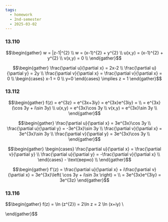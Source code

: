```yaml
---
tags:
  - homework
  - 2nd-semester
  - 2025-03-02
---
```


### 13.110

$$\begin{gather}
w = |z-1|^{2} \\
w = (x-1)^{2} + y^{2} \\
u(x,y) = (x-1)^{2} + y^{2} \\
v(x,y) = 0 \\
\end{gather}$$

$$\begin{gather}
\frac{\partial u}{\partial x} = 2x-2 \\
\frac{\partial u}{\partial y} = 2y \\
\frac{\partial v}{\partial x} = \frac{\partial v}{\partial x} = 0 \\
\begin{cases}
x-1 = 0 \\
y=0
\end{cases} \implies z = 1
\end{gather}$$

### 13.112

$$\begin{gather}
f(z) = e^{3z} = e^{3x+3iy} = e^{3x}e^{3iy} = \\
= e^{3x}(\cos 3y + i\sin 3y) \\
u(x,y) = e^{3x}\cos 3y \\
v(x,y) = e^{3x}\sin 3y \\
\end{gather}$$

$$\begin{gather}
\frac{\partial u}{\partial x} = 3e^{3x}\cos 3y \\
\frac{\partial u}{\partial y} = -3e^{3x}\sin 3y \\
\frac{\partial v}{\partial x} = 3e^{3x}\sin 3y \\
\frac{\partial v}{\partial y} = 3e^{3x}\cos 3y \\
\end{gather}$$

$$\begin{gather}
\begin{cases}
\frac{\partial u}{\partial x} = \frac{\partial v}{\partial y} \\
\frac{\partial u}{\partial y} = -\frac{\partial v}{\partial x} \\
\end{cases} - \text{верно} \\
\end{gather}$$

$$\begin{gather}
f'(z) = \frac{\partial u}{\partial x} + i\frac{\partial v}{\partial x} = 3e^{3x}\left( \cos 3y + i\sin 3x \right)  = \\
= 3e^{3x}e^{3iy} = 3e^{3z}
\end{gather}$$

### 13.116

$$\begin{gather}
f(z) = \ln (z^{2}) = 2\ln z = 2 \ln (x+iy) \\

\end{gather}$$
